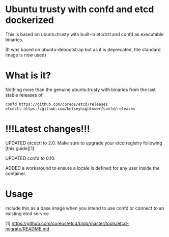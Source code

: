 Ubuntu trusty with confd and etcd dockerized
============================================

This is based on ubuntu:trusty with built-in etcdctl and confd as executable binaries.

(It was based on ubuntu-debootstrap but as it is deprecated, the standard image is now used)

What is it?
===========

Nothing more than the genuine ubuntu:trusty with binaries from the last stable releases of

    confd https://github.com/coreos/etcd/releases
    etcdctl https://github.com/kelseyhightower/confd/releases 

!!!Latest changes!!!
====================
UPDATED etcdctl to 2.0. Make sure to upgrade your etcd registry following [this guide][1].

UPDATED confd to 0.10.

ADDED a workaround to ensure a locale is defined for any user inside the container.

Usage
=====
include this as a base image when you intend to use confd or connect to an existing etcd service

  [1] https://github.com/coreos/etcd/blob/master/tools/etcd-migrate/README.md
